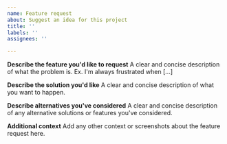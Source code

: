 ```yaml
---
name: Feature request
about: Suggest an idea for this project
title: ''
labels: ''
assignees: ''

---
```


**Describe the feature you'd like to request**
A clear and concise description of what the problem is. Ex. I'm always frustrated when [...]

**Describe the solution you'd like**
A clear and concise description of what you want to happen.

**Describe alternatives you've considered**
A clear and concise description of any alternative solutions or features you've considered.

**Additional context**
Add any other context or screenshots about the feature request here.
